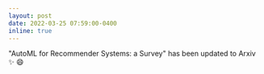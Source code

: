 ```yaml
---
layout: post
date: 2022-03-25 07:59:00-0400
inline: true
---
```


"AutoML for Recommender Systems: a Survey" has been updated to Arxiv :sparkles: :smile:
